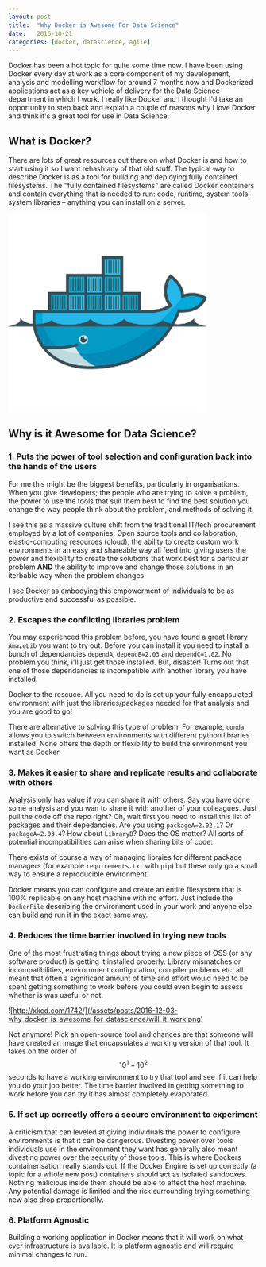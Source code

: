 ```yaml
---
layout: post
title:  "Why Docker is Awesome For Data Science"
date:   2016-10-21
categories: [docker, datascience, agile]
---
```


Docker has been a hot topic for quite some time now. I have been using Docker every day at work as a core component of my development, analysis and modelling workflow for around 7 months now and Dockerized applications act as a key vehicle of delivery for the Data Science department in which I work. I really like Docker and I thought I'd take an opportunity to step back and explain a couple of reasons why I love Docker and think it's a great tool for use in Data Science. 

## What is Docker?

There are lots of great resources out there on what Docker is and how to start using it so I want rehash any of that old stuff. The typical way to describe Docker is as a tool for building and deploying fully contained filesystems. The "fully contained filesystems" are called Docker containers and contain everything that is needed to run: code, runtime, system tools, system libraries – anything you can install on a server.

![You will love this whale](/assets/posts/2016-12-03-why_docker_is_awesome_for_datascience/docker.png)

## Why is it Awesome for Data Science?

### 1. Puts the power of tool selection and configuration back into the hands of the users

For me this might be the biggest benefits, particularly in organisations. When you give developers; the people who are trying to solve a problem, the power to use the tools that suit them best to find the best solution you change the way people think about the problem, and methods of solving it. 

I see this as a massive culture shift from the traditional IT/tech procurement employed by a lot of companies. Open source tools and collaboration, elastic-computing resources (cloud), the ability to create custom work environments in an easy and shareable way all feed into giving users the power and flexibility to create the solutions that work best for a particular problem **AND** the ability to improve and change those solutions in an iterbable way when the problem changes.

I see Docker as embodying this empowerment of individuals to be as productive and successful as possible.

### 2. Escapes the conflicting libraries problem

You may experienced this problem before, you have found a great library `AmazeLib` you want to try out. Before you can install it you need to install a bunch of dependancies `dependA`, `dependB=2.03` and `dependC=1.02`. No problem you think, i'll just get those installed. But, disaster! Turns out that one of those dependancies is incompatible with another library you have installed. 

Docker to the rescuce. All you need to do is set up your fully encapsulated environment with just the libraries/packages needed for that analysis and you are good to go! 

There are alternative to solving this type of problem. For example, `conda` allows you to switch between environments with different python libraries installed. None offers the depth or flexibility to build the environment you want as Docker.


### 3. Makes it easier to share and replicate results and collaborate with others

Analysis only has value if you can share it with others. Say you have done some analysis and you wan to share it with another of your colleagues. Just pull the code off the repo right? Oh, wait first you need to install this list of packages and their depedancies. Are  you using `packageA=2.02.1`? Or `packageA=2.03.4`? How about `LibraryB`? Does the OS matter? All sorts of potential incompatibilities can arise when sharing bits of code.

There exists of course a way of managing libraies for different package managers (for example `requirements.txt` with `pip`) but these only go a small way to ensure a reproducible environment. 
	
Docker means you can configure and create an entire filesystem that is 100% replicable on any host machine with no effort. Just include the `DockerFile` describing the environment used in your work and anyone else can build and run it in the exact same way.
	
### 4. Reduces the time barrier involved in trying new tools

One of the most frustrating things about trying a new piece of OSS (or any software product) is getting it installed properly. Library mismatches or incompatibilities, envirornment configuration, compiler problems etc. all meant that often a significant amount of time and effort would need to be spent getting something to work before you could even begin to assess whether is was useful or not.

![http://xkcd.com/1742/](/assets/posts/2016-12-03-why_docker_is_awesome_for_datascience/will_it_work.png)

Not anymore! Pick an open-source tool and chances are that someone will have created an image  that encapsulates a working version of that tool. It takes on the order of $$10^1-10^2$$ seconds to have a working environment to try that tool and see if it can help you do your job better. The time barrier involved in getting something to work before you can try it has almost completely evaporated.

### 5. If set up correctly offers a secure environment to experiment

A criticism that can leveled at giving individuals the power to configure environments is that it can be dangerous. Divesting power over tools individuals use in the environment they want has generally also meant divesting power over the security of those tools. This is where Dockers containerisation really stands out. If the Docker Engine is set up correctly (a topic for a whole new post) containers should act as isolated sandboxes. Nothing malicious inside them should be able to affect the host machine. Any potential damage is limited and the risk surrounding trying something new also drop proportionally.

### 6. Platform Agnostic

Building a working application in Docker means that it will work on what ever infrastructure is available. It is platform agnostic and will require minimal changes to run.